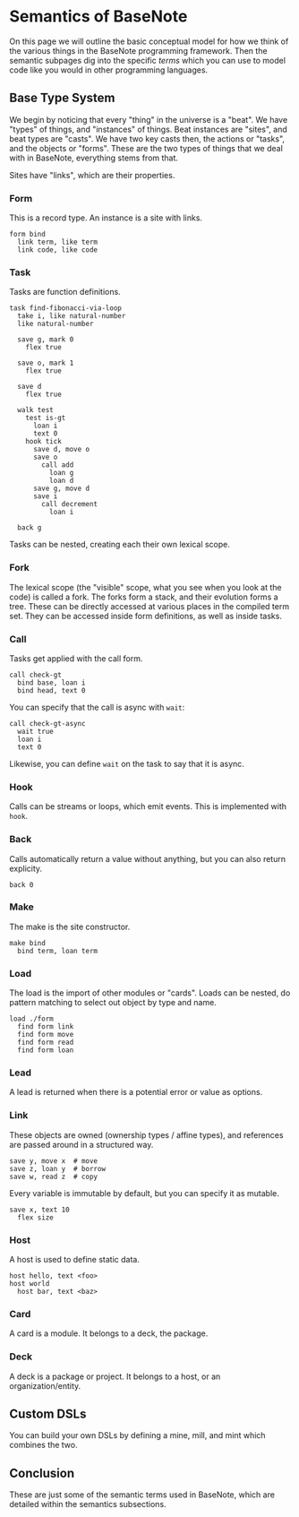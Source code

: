 # Semantics of BaseNote

On this page we will outline the basic conceptual model for how we think
of the various things in the BaseNote programming framework. Then the
semantic subpages dig into the specific _terms_ which you can use to
model code like you would in other programming languages.

## Base Type System

We begin by noticing that every "thing" in the universe is a "beat". We
have "types" of things, and "instances" of things. Beat instances are
"sites", and beat types are "casts". We have two key casts then, the
actions or "tasks", and the objects or "forms". These are the two types
of things that we deal with in BaseNote, everything stems from that.

Sites have "links", which are their properties.

### Form

This is a record type. An instance is a site with links.

```link
form bind
  link term, like term
  link code, like code
```

### Task

Tasks are function definitions.

```link
task find-fibonacci-via-loop
  take i, like natural-number
  like natural-number

  save g, mark 0
    flex true

  save o, mark 1
    flex true

  save d
    flex true

  walk test
    test is-gt
      loan i
      text 0
    hook tick
      save d, move o
      save o
        call add
          loan g
          loan d
      save g, move d
      save i
        call decrement
          loan i

  back g
```

Tasks can be nested, creating each their own lexical scope.

### Fork

The lexical scope (the "visible" scope, what you see when you look at
the code) is called a fork. The forks form a stack, and their evolution
forms a tree. These can be directly accessed at various places in the
compiled term set. They can be accessed inside form definitions, as well
as inside tasks.

### Call

Tasks get applied with the call form.

```link
call check-gt
  bind base, loan i
  bind head, text 0
```

You can specify that the call is async with `wait`:

```link
call check-gt-async
  wait true
  loan i
  text 0
```

Likewise, you can define `wait` on the task to say that it is async.

### Hook

Calls can be streams or loops, which emit events. This is implemented
with `hook`.

### Back

Calls automatically return a value without anything, but you can also
return explicity.

```
back 0
```

### Make

The make is the site constructor.

```link
make bind
  bind term, loan term
```

### Load

The load is the import of other modules or "cards". Loads can be nested,
do pattern matching to select out object by type and name.

```link
load ./form
  find form link
  find form move
  find form read
  find form loan
```

### Lead

A lead is returned when there is a potential error or value as options.

### Link

These objects are owned (ownership types / affine types), and references
are passed around in a structured way.

```link
save y, move x  # move
save z, loan y  # borrow
save w, read z  # copy
```

Every variable is immutable by default, but you can specify it as
mutable.

```link
save x, text 10
  flex size
```

### Host

A host is used to define static data.

```link
host hello, text <foo>
host world
  host bar, text <baz>
```

### Card

A card is a module. It belongs to a deck, the package.

### Deck

A deck is a package or project. It belongs to a host, or an
organization/entity.

## Custom DSLs

You can build your own DSLs by defining a mine, mill, and mint which
combines the two.

## Conclusion

These are just some of the semantic terms used in BaseNote, which are
detailed within the semantics subsections.
